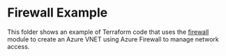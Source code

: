 # Firewall Example

This folder shows an example of Terraform code that uses the [firewall](../../modules/firewall) module to create an Azure VNET using Azure Firewall to manage network access.
